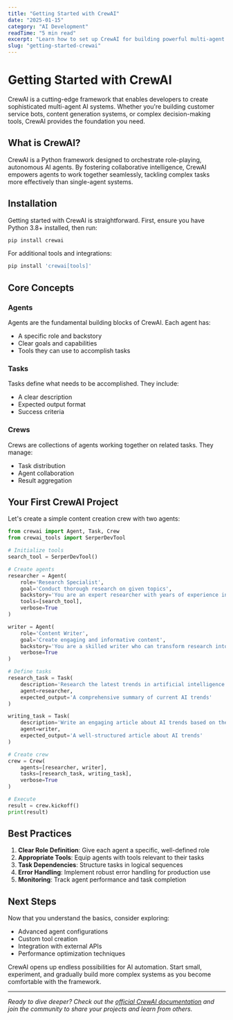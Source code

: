 ```yaml
---
title: "Getting Started with CrewAI"
date: "2025-01-15"
category: "AI Development"
readTime: "5 min read"
excerpt: "Learn how to set up CrewAI for building powerful multi-agent AI systems. This comprehensive guide covers installation, basic concepts, and your first project."
slug: "getting-started-crewai"
---
```


# Getting Started with CrewAI

CrewAI is a cutting-edge framework that enables developers to create sophisticated multi-agent AI systems. Whether you're building customer service bots, content generation systems, or complex decision-making tools, CrewAI provides the foundation you need.

## What is CrewAI?

CrewAI is a Python framework designed to orchestrate role-playing, autonomous AI agents. By fostering collaborative intelligence, CrewAI empowers agents to work together seamlessly, tackling complex tasks more effectively than single-agent systems.

## Installation

Getting started with CrewAI is straightforward. First, ensure you have Python 3.8+ installed, then run:

```bash
pip install crewai
```

For additional tools and integrations:

```bash
pip install 'crewai[tools]'
```

## Core Concepts

### Agents
Agents are the fundamental building blocks of CrewAI. Each agent has:
- A specific role and backstory
- Clear goals and capabilities
- Tools they can use to accomplish tasks

### Tasks
Tasks define what needs to be accomplished. They include:
- A clear description
- Expected output format
- Success criteria

### Crews
Crews are collections of agents working together on related tasks. They manage:
- Task distribution
- Agent collaboration
- Result aggregation

## Your First CrewAI Project

Let's create a simple content creation crew with two agents:

```python
from crewai import Agent, Task, Crew
from crewai_tools import SerperDevTool

# Initialize tools
search_tool = SerperDevTool()

# Create agents
researcher = Agent(
    role='Research Specialist',
    goal='Conduct thorough research on given topics',
    backstory='You are an expert researcher with years of experience in gathering and analyzing information.',
    tools=[search_tool],
    verbose=True
)

writer = Agent(
    role='Content Writer',
    goal='Create engaging and informative content',
    backstory='You are a skilled writer who can transform research into compelling articles.',
    verbose=True
)

# Define tasks
research_task = Task(
    description='Research the latest trends in artificial intelligence',
    agent=researcher,
    expected_output='A comprehensive summary of current AI trends'
)

writing_task = Task(
    description='Write an engaging article about AI trends based on the research',
    agent=writer,
    expected_output='A well-structured article about AI trends'
)

# Create crew
crew = Crew(
    agents=[researcher, writer],
    tasks=[research_task, writing_task],
    verbose=True
)

# Execute
result = crew.kickoff()
print(result)
```

## Best Practices

1. **Clear Role Definition**: Give each agent a specific, well-defined role
2. **Appropriate Tools**: Equip agents with tools relevant to their tasks
3. **Task Dependencies**: Structure tasks in logical sequences
4. **Error Handling**: Implement robust error handling for production use
5. **Monitoring**: Track agent performance and task completion

## Next Steps

Now that you understand the basics, consider exploring:
- Advanced agent configurations
- Custom tool creation
- Integration with external APIs
- Performance optimization techniques

CrewAI opens up endless possibilities for AI automation. Start small, experiment, and gradually build more complex systems as you become comfortable with the framework.

---

*Ready to dive deeper? Check out the [official CrewAI documentation](https://docs.crewai.com) and join the community to share your projects and learn from others.*
